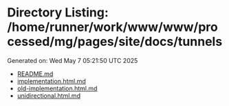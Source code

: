 # Directory Listing: /home/runner/work/www/www/processed/mg/pages/site/docs/tunnels
Generated on: Wed May  7 05:21:50 UTC 2025

- [README.md](README.md)
- [implementation.html.md](implementation.html.md)
- [old-implementation.html.md](old-implementation.html.md)
- [unidirectional.html.md](unidirectional.html.md)
